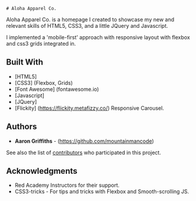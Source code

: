    # Aloha Apparel Co.

  Aloha Apparel Co. is a homepage I created to showcase my new and relevant skills of HTML5, CSS3, and a little JQuery and Javascript.

  I implemented a 'mobile-first' approach with responsive layout with flexbox and css3 grids integrated in. 

## Built With

* [HTML5]
* [CSS3] (Flexbox, Grids)
* [Font Awesome] (fontawesome.io) 
* [Javascript]
* [JQuery]
* [Flickity] (https://flickity.metafizzy.co/) Responsive Carousel.

## Authors

* **Aaron Griffiths** - (https://github.com/mountainmancode)

See also the list of [contributors](https://github.com/your/project/contributors) who participated in this project.

## Acknowledgments

* Red Academy Instructors for their support.
* CSS3-tricks - For tips and tricks with Flexbox and Smooth-scrolling JS.
